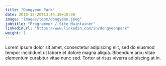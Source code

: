 ```yaml
---
title: "Dongyeon Park"
date: 2018-12-20T13:44:30+10:00
image: "images/team/dongyeon.jpeg"
jobtitle: "Programmer / Site Maintainer"
linkedinurl: "https://www.linkedin.com/in/dongyeonpark"
weight: 1
---
```


Lorem ipsum dolor sit amet, consectetur adipiscing elit, sed do eiusmod tempor incididunt ut labore et dolore magna aliqua. Bibendum arcu vitae elementum curabitur vitae nunc sed. Tortor at risus viverra adipiscing at in.
